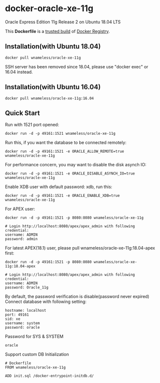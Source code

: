 docker-oracle-xe-11g
============================

Oracle Express Edition 11g Release 2 on Ubuntu 18.04 LTS

This **Dockerfile** is a [trusted build](https://registry.hub.docker.com/u/wnameless/oracle-xe-11g/) of [Docker Registry](https://registry.hub.docker.com/).

## Installation(with Ubuntu 18.04)
```
docker pull wnameless/oracle-xe-11g
```
SSH server has been removed since 18.04, please use "docker exec" or 16.04 instead.

## Installation(with Ubuntu 16.04)
```
docker pull wnameless/oracle-xe-11g:16.04
```

## Quick Start

Run with 1521 port opened:
```
docker run -d -p 49161:1521 wnameless/oracle-xe-11g
```

Run this, if you want the database to be connected remotely:
```
docker run -d -p 49161:1521 -e ORACLE_ALLOW_REMOTE=true wnameless/oracle-xe-11g
```

For performance concern, you may want to disable the disk asynch IO:
```
docker run -d -p 49161:1521 -e ORACLE_DISABLE_ASYNCH_IO=true wnameless/oracle-xe-11g
```

Enable XDB user with default password: xdb, run this:
```
docker run -d -p 49161:1521 -e ORACLE_ENABLE_XDB=true wnameless/oracle-xe-11g
```

For APEX user:
```
docker run -d -p 49161:1521 -p 8080:8080 wnameless/oracle-xe-11g
```

```
# Login http://localhost:8080/apex/apex_admin with following credential:
username: ADMIN
password: admin
```

For latest APEX(18.1) user, please pull wnameless/oracle-xe-11g:18.04-apex first:
```
docker run -d -p 49161:1521 -p 8080:8080 wnameless/oracle-xe-11g:18.04-apex
```

```
# Login http://localhost:8080/apex/apex_admin with following credential:
username: ADMIN
password: Oracle_11g
```

By default, the password verification is disable(password never expired)<br/>
Connect database with following setting:
```
hostname: localhost
port: 49161
sid: xe
username: system
password: oracle
```

Password for SYS & SYSTEM
```
oracle
```

Support custom DB Initialization
```
# Dockerfile
FROM wnameless/oracle-xe-11g

ADD init.sql /docker-entrypoint-initdb.d/
```
